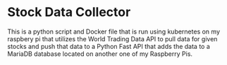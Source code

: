 # Stock Data Collector
This is a python script and Docker file that is run using kubernetes on my raspbery pi that utilizes the World Trading Data API to pull data for given stocks and push that data to a Python Fast API that adds the data to a MariaDB database located on another one of my Raspberry Pis.

